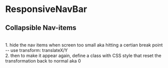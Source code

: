 # ResponsiveNavBar

## Collapsible Nav-items

<br>
1. hide the nav items when screen too small aka hitting a certian break point -- use transform: translateX/Y<br>
2. then to make it appear again, define a class with CSS style that reset the transformation back to normal aka 0<br>
<br>

